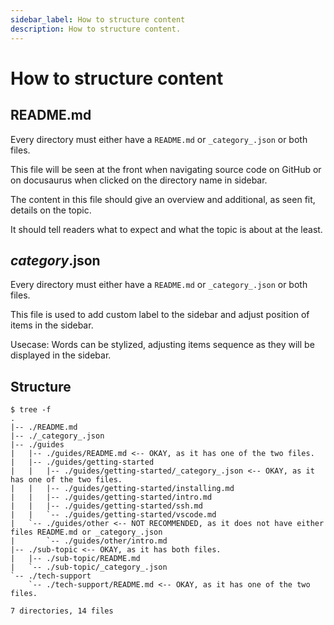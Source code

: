 ```yaml
---
sidebar_label: How to structure content
description: How to structure content.
---
```


# How to structure content

## README.md

Every directory must either have a `README.md` or `_category_.json` or both files.

This file will be seen at the front when navigating source code on GitHub or on docusaurus when clicked on the directory name in sidebar.

The content in this file should give an overview and additional, as seen fit, details on the topic.

It should tell readers what to expect and what the topic is about at the least.

## _category_.json

Every directory must either have a `README.md` or `_category_.json` or both files.

This file is used to add custom label to the sidebar and adjust position of items in the sidebar.

Usecase: Words can be stylized, adjusting items sequence as they will be displayed in the sidebar.

## Structure

```
$ tree -f
.
|-- ./README.md
|-- ./_category_.json
|-- ./guides
|   |-- ./guides/README.md <-- OKAY, as it has one of the two files.
|   |-- ./guides/getting-started
|   |   |-- ./guides/getting-started/_category_.json <-- OKAY, as it has one of the two files.
|   |   |-- ./guides/getting-started/installing.md
|   |   |-- ./guides/getting-started/intro.md
|   |   |-- ./guides/getting-started/ssh.md
|   |   `-- ./guides/getting-started/vscode.md
|   `-- ./guides/other <-- NOT RECOMMENDED, as it does not have either files README.md or _category_.json
|       `-- ./guides/other/intro.md
|-- ./sub-topic <-- OKAY, as it has both files.
|   |-- ./sub-topic/README.md 
|   `-- ./sub-topic/_category_.json
`-- ./tech-support
    `-- ./tech-support/README.md <-- OKAY, as it has one of the two files.

7 directories, 14 files
```